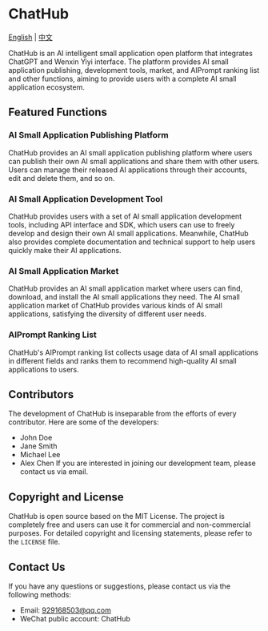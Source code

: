 # ChatHub
[English](README.md) | [中文](README_zh.md) 

ChatHub is an AI intelligent small application open platform that integrates ChatGPT and Wenxin Yiyi interface. The platform provides AI small application publishing, development tools, market, and AIPrompt ranking list and other functions, aiming to provide users with a complete AI small application ecosystem.

## Featured Functions
### AI Small Application Publishing Platform
ChatHub provides an AI small application publishing platform where users can publish their own AI small applications and share them with other users. Users can manage their released AI applications through their accounts, edit and delete them, and so on.
### AI Small Application Development Tool
ChatHub provides users with a set of AI small application development tools, including API interface and SDK, which users can use to freely develop and design their own AI small applications. Meanwhile, ChatHub also provides complete documentation and technical support to help users quickly make their AI applications.
### AI Small Application Market
ChatHub provides an AI small application market where users can find, download, and install the AI small applications they need. The AI small application market of ChatHub provides various kinds of AI small applications, satisfying the diversity of different user needs.
### AIPrompt Ranking List
ChatHub's AIPrompt ranking list collects usage data of AI small applications in different fields and ranks them to recommend high-quality AI small applications to users.
## Contributors
The development of ChatHub is inseparable from the efforts of every contributor. Here are some of the developers:
- John Doe
- Jane Smith
- Michael Lee
- Alex Chen
If you are interested in joining our development team, please contact us via email.
## Copyright and License
ChatHub is open source based on the MIT License. The project is completely free and users can use it for commercial and non-commercial purposes. For detailed copyright and licensing statements, please refer to the <code>LICENSE</code> file.
## Contact Us
If you have any questions or suggestions, please contact us via the following methods:
- Email: [929168503@qq.com](mailto:chathub@chathub.com)
- WeChat public account: ChatHub